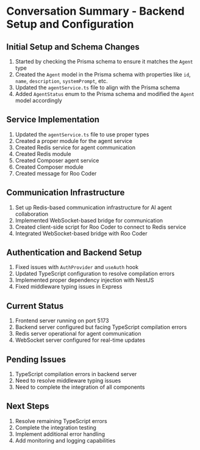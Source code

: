 # Conversation Summary - Backend Setup and Configuration

## Initial Setup and Schema Changes
1. Started by checking the Prisma schema to ensure it matches the `Agent` type
2. Created the `Agent` model in the Prisma schema with properties like `id`, `name`, `description`, `systemPrompt`, etc.
3. Updated the `agentService.ts` file to align with the Prisma schema
4. Added `AgentStatus` enum to the Prisma schema and modified the `Agent` model accordingly

## Service Implementation
1. Updated the `agentService.ts` file to use proper types
2. Created a proper module for the agent service
3. Created Redis service for agent communication
4. Created Redis module
5. Created Composer agent service
6. Created Composer module
7. Created message for Roo Coder

## Communication Infrastructure
1. Set up Redis-based communication infrastructure for AI agent collaboration
2. Implemented WebSocket-based bridge for communication
3. Created client-side script for Roo Coder to connect to Redis service
4. Integrated WebSocket-based bridge with Roo Coder

## Authentication and Backend Setup
1. Fixed issues with `AuthProvider` and `useAuth` hook
2. Updated TypeScript configuration to resolve compilation errors
3. Implemented proper dependency injection with NestJS
4. Fixed middleware typing issues in Express

## Current Status
1. Frontend server running on port 5173
2. Backend server configured but facing TypeScript compilation errors
3. Redis server operational for agent communication
4. WebSocket server configured for real-time updates

## Pending Issues
1. TypeScript compilation errors in backend server
2. Need to resolve middleware typing issues
3. Need to complete the integration of all components

## Next Steps
1. Resolve remaining TypeScript errors
2. Complete the integration testing
3. Implement additional error handling
4. Add monitoring and logging capabilities 